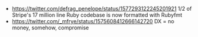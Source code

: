 - https://twitter.com/defrag_penelope/status/1577293122245201921 1/2 of Stripe's 17 million line Ruby codebase is now formatted with Rubyfmt
- https://twitter.com/_mfrye/status/1575608412666142720 DX = no money, somehow, compromise